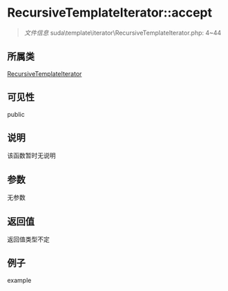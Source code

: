 # RecursiveTemplateIterator::accept

> *文件信息* suda\template\iterator\RecursiveTemplateIterator.php: 4~44
## 所属类 

[RecursiveTemplateIterator](../RecursiveTemplateIterator.md)

## 可见性

  public  
## 说明

该函数暂时无说明

## 参数

无参数

## 返回值
返回值类型不定

## 例子

example